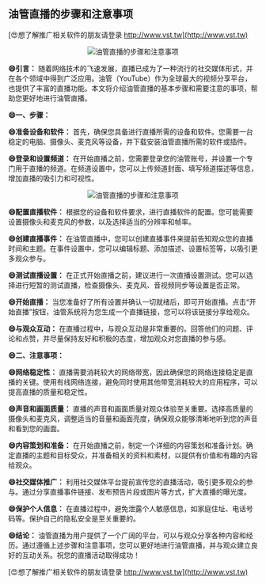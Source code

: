 ## **油管直播的步骤和注意事项**

[😍想了解推广相关软件的朋友请登录 http://www.vst.tw](http://www.vst.tw)

 <center><img src="https://vst.tw/MP4/tuiguang/png/4.png" alt="油管直播的步骤和注意事项"></center>

**😄引言：**
随着网络技术的飞速发展，直播已成为了一种流行的社交媒体形式，并在各个领域中得到广泛应用。油管（YouTube）作为全球最大的视频分享平台，也提供了丰富的直播功能。本文将介绍油管直播的基本步骤和需要注意的事项，帮助您更好地进行油管直播。

**😄一、步骤：**

**😄准备设备和软件：**
首先，确保您具备进行直播所需的设备和软件。您需要一台稳定的电脑、摄像头、麦克风等设备，并下载安装油管直播所需的软件或插件。

**😄登录和设置频道：**
在开始直播之前，您需要登录您的油管账号，并设置一个专门用于直播的频道。在频道设置中，您可以上传频道封面、填写频道描述等信息，增加直播的吸引力和可视性。

 <center><img src="https://vst.tw/MP4/tuiguang/png/0.png" alt="油管直播的步骤和注意事项"></center>

**😄配置直播软件：**
根据您的设备和软件要求，进行直播软件的配置。您可能需要设置摄像头和麦克风的参数，以及选择适当的分辨率和帧率。

**😄创建直播事件：**
在油管直播中，您可以创建直播事件来提前告知观众您的直播时间和主题。在事件设置中，您可以编辑标题、添加描述、设置标签等，以吸引更多观众参与。

**😄测试直播设置：**
在正式开始直播之前，建议进行一次直播设置测试。您可以选择进行短暂的测试直播，检查摄像头、麦克风、音视频同步等设置是否正常。

**😄开始直播：**
当您准备好了所有设置并确认一切就绪后，即可开始直播。点击“开始直播”按钮，油管系统将为您生成一个直播链接，您可以将该链接分享给观众。

**😄与观众互动：**
在直播过程中，与观众互动是非常重要的。回答他们的问题、评论和点赞，并尽量保持友好和积极的态度，增加观众对您直播的参与感。

**😄二、注意事项：**

**😄网络稳定性：**
直播需要消耗较大的网络带宽，因此确保您的网络连接稳定是直播的关键。使用有线网络连接，避免同时使用其他带宽消耗较大的应用程序，可以提高直播的质量和稳定性。

**😄声音和画面质量：**
直播的声音和画面质量对观众体验至关重要。选择高质量的摄像头和麦克风，调整适当的音量和画面亮度，确保观众能够清晰地听到您的声音和看到您的画面。

**😄内容策划和准备：**
在开始直播之前，制定一个详细的内容策划和准备计划。确定直播的主题和目标受众，并准备相关的资料和素材，以提供有价值和有趣的内容给观众。

**😄社交媒体推广：**
利用社交媒体平台提前宣传您的直播活动，吸引更多观众的参与。通过分享直播事件链接、发布预告片段或图片等方式，扩大直播的曝光度。

**😄保护个人信息：**
在直播过程中，避免泄露个人敏感信息，如家庭住址、电话号码等。保护自己的隐私安全是至关重要的。

**😄结论：**
油管直播为用户提供了一个广阔的平台，可以与观众分享各种内容和经历。通过遵循上述步骤和注意事项，您可以更好地进行油管直播，并与观众建立良好的互动关系。祝您的直播活动取得成功！

[😍想了解推广相关软件的朋友请登录 http://www.vst.tw](http://www.vst.tw)



